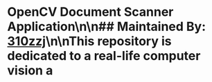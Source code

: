 # OpenCV Document Scanner Application\n\n## Maintained By: [310zzj](https://www.linkedin.com/310zzj)\n\nThis repository is dedicated to a real-life computer vision a